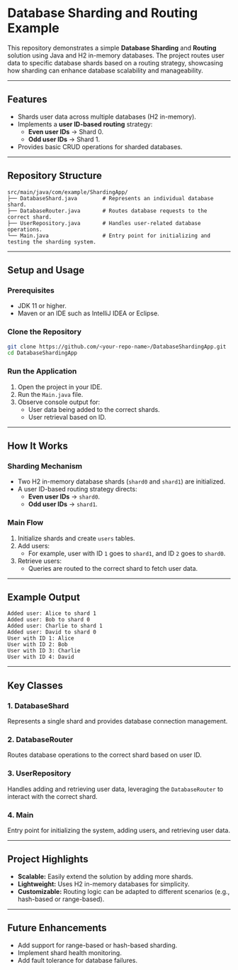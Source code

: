 # **Database Sharding and Routing Example**

This repository demonstrates a simple **Database Sharding** and **Routing** solution using Java and H2 in-memory databases. The project routes user data to specific database shards based on a routing strategy, showcasing how sharding can enhance database scalability and manageability.

---

## **Features**
- Shards user data across multiple databases (H2 in-memory).
- Implements a **user ID-based routing** strategy:
  - **Even user IDs** → Shard 0.
  - **Odd user IDs** → Shard 1.
- Provides basic CRUD operations for sharded databases.

---

## **Repository Structure**
```plaintext
src/main/java/com/example/ShardingApp/
├── DatabaseShard.java        # Represents an individual database shard.
├── DatabaseRouter.java       # Routes database requests to the correct shard.
├── UserRepository.java       # Handles user-related database operations.
└── Main.java                 # Entry point for initializing and testing the sharding system.
```

---

## **Setup and Usage**

### **Prerequisites**
- JDK 11 or higher.
- Maven or an IDE such as IntelliJ IDEA or Eclipse.

### **Clone the Repository**
```bash
git clone https://github.com/<your-repo-name>/DatabaseShardingApp.git
cd DatabaseShardingApp
```

### **Run the Application**
1. Open the project in your IDE.
2. Run the `Main.java` file.
3. Observe console output for:
   - User data being added to the correct shards.
   - User retrieval based on ID.

---

## **How It Works**

### **Sharding Mechanism**
- Two H2 in-memory database shards (`shard0` and `shard1`) are initialized.
- A user ID-based routing strategy directs:
  - **Even user IDs** → `shard0`.
  - **Odd user IDs** → `shard1`.

### **Main Flow**
1. Initialize shards and create `users` tables.
2. Add users:
   - For example, user with ID `1` goes to `shard1`, and ID `2` goes to `shard0`.
3. Retrieve users:
   - Queries are routed to the correct shard to fetch user data.

---

## **Example Output**
```plaintext
Added user: Alice to shard 1
Added user: Bob to shard 0
Added user: Charlie to shard 1
Added user: David to shard 0
User with ID 1: Alice
User with ID 2: Bob
User with ID 3: Charlie
User with ID 4: David
```

---

## **Key Classes**
### **1. DatabaseShard**
Represents a single shard and provides database connection management.

### **2. DatabaseRouter**
Routes database operations to the correct shard based on user ID.

### **3. UserRepository**
Handles adding and retrieving user data, leveraging the `DatabaseRouter` to interact with the correct shard.

### **4. Main**
Entry point for initializing the system, adding users, and retrieving user data.

---

## **Project Highlights**
- **Scalable:** Easily extend the solution by adding more shards.
- **Lightweight:** Uses H2 in-memory databases for simplicity.
- **Customizable:** Routing logic can be adapted to different scenarios (e.g., hash-based or range-based).

---

## **Future Enhancements**
- Add support for range-based or hash-based sharding.
- Implement shard health monitoring.
- Add fault tolerance for database failures.
